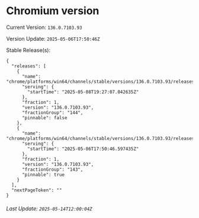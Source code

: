 # Chromium version

Current Version: `136.0.7103.93`

Version Update: `2025-05-06T17:50:46Z`

Stable Release(s):
```
{
  "releases": [
    {
      "name": "chrome/platforms/win64/channels/stable/versions/136.0.7103.93/releases/1746732427",
      "serving": {
        "startTime": "2025-05-08T19:27:07.042635Z"
      },
      "fraction": 1,
      "version": "136.0.7103.93",
      "fractionGroup": "144",
      "pinnable": false
    },
    {
      "name": "chrome/platforms/win64/channels/stable/versions/136.0.7103.93/releases/1746553846",
      "serving": {
        "startTime": "2025-05-06T17:50:46.597435Z"
      },
      "fraction": 1,
      "version": "136.0.7103.93",
      "fractionGroup": "143",
      "pinnable": true
    }
  ],
  "nextPageToken": ""
}
```

###### Last Update: `2025-05-14T12:00:04Z`
        